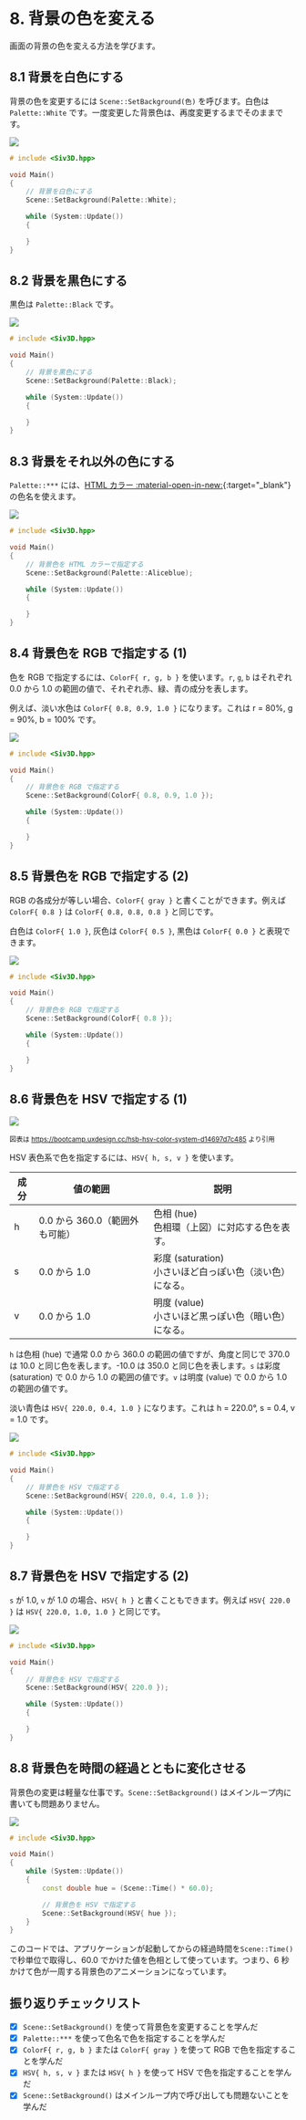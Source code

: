 # 8. 背景の色を変える
画面の背景の色を変える方法を学びます。

## 8.1 背景を白色にする
背景の色を変更するには `Scene::SetBackground(色)` を呼びます。白色は `Palette::White` です。一度変更した背景色は、再度変更するまでそのままです。

![](https://raw.githubusercontent.com/Siv3D/siv3d.site.resource/main/v7/tutorial/background/1.png)

```cpp
# include <Siv3D.hpp>

void Main()
{
	// 背景を白色にする
	Scene::SetBackground(Palette::White);

	while (System::Update())
	{

	}
}
```


## 8.2 背景を黒色にする
黒色は `Palette::Black` です。

![](https://raw.githubusercontent.com/Siv3D/siv3d.site.resource/main/v7/tutorial/background/2.png)

```cpp
# include <Siv3D.hpp>

void Main()
{
	// 背景を黒色にする
	Scene::SetBackground(Palette::Black);

	while (System::Update())
	{

	}
}
```


## 8.3 背景をそれ以外の色にする
`Palette::***` には、[HTML カラー :material-open-in-new:](https://voidproc.github.io/siv3d-palette-browser/){:target="_blank"} の色名を使えます。

![](https://raw.githubusercontent.com/Siv3D/siv3d.site.resource/main/v7/tutorial/background/3.png)

```cpp
# include <Siv3D.hpp>

void Main()
{
	// 背景色を HTML カラーで指定する
	Scene::SetBackground(Palette::Aliceblue);

	while (System::Update())
	{

	}
}
```


## 8.4 背景色を RGB で指定する (1)
色を RGB で指定するには、`ColorF{ r, g, b }` を使います。`r`, `g`, `b` はそれぞれ 0.0 から 1.0 の範囲の値で、それぞれ赤、緑、青の成分を表します。

例えば、淡い水色は `ColorF{ 0.8, 0.9, 1.0 }` になります。これは r = 80%, g = 90%, b = 100% です。

![](https://raw.githubusercontent.com/Siv3D/siv3d.site.resource/main/v7/tutorial/background/4.png)

```cpp
# include <Siv3D.hpp>

void Main()
{
	// 背景色を RGB で指定する
	Scene::SetBackground(ColorF{ 0.8, 0.9, 1.0 });

	while (System::Update())
	{

	}
}
```


## 8.5 背景色を RGB で指定する (2)
RGB の各成分が等しい場合、`ColorF{ gray }` と書くことができます。例えば `ColorF{ 0.8 }` は `ColorF{ 0.8, 0.8, 0.8 }` と同じです。

白色は `ColorF{ 1.0 }`, 灰色は `ColorF{ 0.5 }`, 黒色は `ColorF{ 0.0 }` と表現できます。

![](https://raw.githubusercontent.com/Siv3D/siv3d.site.resource/main/v7/tutorial/background/5.png)

```cpp
# include <Siv3D.hpp>

void Main()
{
	// 背景色を RGB で指定する
	Scene::SetBackground(ColorF{ 0.8 });

	while (System::Update())
	{

	}
}
```


## 8.6 背景色を HSV で指定する (1)
![](https://raw.githubusercontent.com/Siv3D/siv3d.site.resource/main/v7/tutorial/background/6-2.png)

<small>図表は https://bootcamp.uxdesign.cc/hsb-hsv-color-system-d14697d7c485 より引用</small>

HSV 表色系で色を指定するには、`HSV{ h, s, v }` を使います。


| 成分 | 値の範囲 | 説明 |
| --- | --- | --- |
| h | 0.0 から 360.0（範囲外も可能）| 色相 (hue)<br>色相環（上図）に対応する色を表す。|
| s | 0.0 から 1.0 | 彩度 (saturation) <br>小さいほど白っぽい色（淡い色）になる。|
| v | 0.0 から 1.0 | 明度 (value)<br>小さいほど黒っぽい色（暗い色）になる。 |

`h` は色相 (hue) で通常 0.0 から 360.0 の範囲の値ですが、角度と同じで 370.0 は 10.0 と同じ色を表します。-10.0 は 350.0 と同じ色を表します。`s` は彩度 (saturation) で 0.0 から 1.0 の範囲の値です。`v` は明度 (value) で 0.0 から 1.0 の範囲の値です。

淡い青色は `HSV{ 220.0, 0.4, 1.0 }` になります。これは h = 220.0°, s = 0.4, v = 1.0 です。

![](https://raw.githubusercontent.com/Siv3D/siv3d.site.resource/main/v7/tutorial/background/6.png)

```cpp
# include <Siv3D.hpp>

void Main()
{
	// 背景色を HSV で指定する
	Scene::SetBackground(HSV{ 220.0, 0.4, 1.0 });

	while (System::Update())
	{

	}
}
```

## 8.7 背景色を HSV で指定する (2)
`s` が 1.0, `v` が 1.0 の場合、`HSV{ h }` と書くこともできます。例えば `HSV{ 220.0 }` は `HSV{ 220.0, 1.0, 1.0 }` と同じです。

![](https://raw.githubusercontent.com/Siv3D/siv3d.site.resource/main/v7/tutorial/background/7.png)

```cpp
# include <Siv3D.hpp>

void Main()
{
	// 背景色を HSV で指定する
	Scene::SetBackground(HSV{ 220.0 });

	while (System::Update())
	{

	}
}
```

## 8.8 背景色を時間の経過とともに変化させる
背景色の変更は軽量な仕事です。`Scene::SetBackground()` はメインループ内に書いても問題ありません。

![](https://raw.githubusercontent.com/Siv3D/siv3d.site.resource/main/v7/tutorial/background/8.png)

```cpp
# include <Siv3D.hpp>

void Main()
{
	while (System::Update())
	{
		const double hue = (Scene::Time() * 60.0);

		// 背景色を HSV で指定する
		Scene::SetBackground(HSV{ hue });
	}
}
```

このコードでは、アプリケーションが起動してからの経過時間を`Scene::Time()` で秒単位で取得し、60.0 でかけた値を色相として使っています。つまり、6 秒かけて色が一周する背景色のアニメーションになっています。


## 振り返りチェックリスト
- [x] `Scene::SetBackground()` を使って背景色を変更することを学んだ
- [x] `Palette::***` を使って色名で色を指定することを学んだ
- [x] `ColorF{ r, g, b }` または `ColorF{ gray }` を使って RGB で色を指定することを学んだ
- [x] `HSV{ h, s, v }` または `HSV{ h }` を使って HSV で色を指定することを学んだ
- [x] `Scene::SetBackground()` はメインループ内で呼び出しても問題ないことを学んだ
